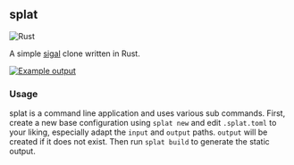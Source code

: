 ## splat

![Rust](https://github.com/matze/splat/workflows/Rust/badge.svg)

A simple [sigal](https://github.com/saimn/sigal) clone written in Rust.

<a href="https://matze.github.io/splat/"><img alt="Example output" src="https://i.imgur.com/EHyhrRw.jpg"/></a>

### Usage

splat is a command line application and uses various sub commands. First, create
a new base configuration using `splat new` and edit `.splat.toml` to your liking,
especially adapt the `input` and `output` paths. `output` will be created if it
does not exist. Then run `splat build` to generate the static output.
